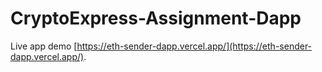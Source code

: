 # CryptoExpress-Assignment-Dapp

Live app demo [https://eth-sender-dapp.vercel.app/](https://eth-sender-dapp.vercel.app/).
